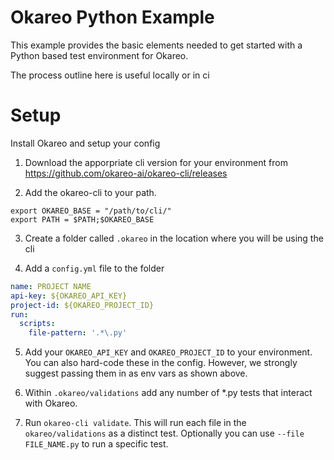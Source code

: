 # Okareo Python Example

This example provides the basic elements needed to get started with a Python based test environment for Okareo.

The process outline here is useful locally or in ci 

<h1>Setup</h1>
Install Okareo and setup your config

1. Download the apporpriate cli version for your environment from https://github.com/okareo-ai/okareo-cli/releases

2. Add the okareo-cli to your path.
``` shell
export OKAREO_BASE = "/path/to/cli/"
export PATH = $PATH;$OKAREO_BASE
```

3. Create a folder called ```.okareo``` in the location where you will be using the cli

4. Add a ```config.yml``` file to the folder
``` yml
name: PROJECT NAME 
api-key: ${OKAREO_API_KEY}
project-id: ${OKAREO_PROJECT_ID}
run:
  scripts:
    file-pattern: '.*\.py'
```

5. Add your ```OKAREO_API_KEY``` and ```OKAREO_PROJECT_ID``` to your environment.  You can also hard-code these in the config.  However, we strongly suggest passing them in as env vars as shown above.

6. Within ```.okareo/validations``` add any number of *.py tests that interact with Okareo.  

7. Run ```okareo-cli validate```.  This will run each file in the ```okareo/validations``` as a distinct test. Optionally you can use ```--file FILE_NAME.py``` to run a specific test.